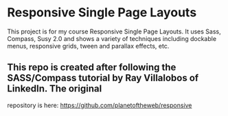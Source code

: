 # Responsive Single Page Layouts
This project is for my course Responsive Single Page Layouts. It uses Sass, Compass, Susy 2.0 and shows a variety of techniques including dockable menus, responsive grids, tween and parallax effects, etc.

## This repo is created after following the SASS/Compass tutorial by Ray Villalobos of LinkedIn. The original
repository is here: https://github.com/planetoftheweb/responsive
